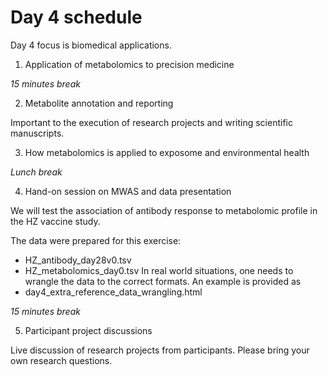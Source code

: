 # Day 4 schedule

Day 4 focus is biomedical applications.


1. Application of metabolomics to precision medicine


*15 minutes break*


2. Metabolite annotation and reporting

Important to the execution of research projects and writing scientific manuscripts.


3. How metabolomics is applied to exposome and environmental health


*Lunch break*


4. Hand-on session on MWAS and data presentation

We will test the association of antibody response to metabolomic profile in the HZ vaccine study.

The data were prepared for this exercise:
  * HZ_antibody_day28v0.tsv
  * HZ_metabolomics_day0.tsv
In real world situations, one needs to wrangle the data to the correct formats. An example is provided as
  * day4_extra_reference_data_wrangling.html


*15 minutes break*


5. Participant project discussions

Live discussion of research projects from participants.
Please bring your own research questions.
